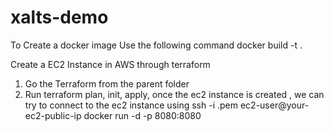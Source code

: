 # xalts-demo

To Create a docker image Use the following command
docker build -t <your-image-name> .

Create a EC2 Instance in AWS through terraform
1. Go the Terraform from the parent folder
2. Run terraform plan, init, apply, once the ec2 instance is created , we can try to connect to the ec2 instance using 
ssh -i <pem-key>.pem ec2-user@your-ec2-public-ip
docker run -d -p 8080:8080 <image-name>